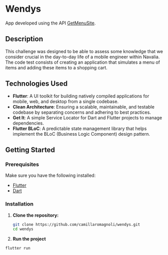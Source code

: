 # Wendys

App developed using the API [GetMenuSite](https://api.app.tst.wendys.digital/web-client-gateway/menu/getSiteMenu?lang=en&cntry=US&sourceCode=ORDER.WENDYS&version=22.1.2&siteNum=0).

## Description

This challenge was designed to be able to assess some knowledge that we consider
crucial in the day-to-day life of a mobile engineer within Navalia. The code test
consists of creating an application that simulates a menu of items and adding these
items to a shopping cart.

## Technologies Used

- **Flutter**: A UI toolkit for building natively compiled applications for mobile, web, and desktop from a single codebase.
- **Clean Architecture**: Ensuring a scalable, maintainable, and testable codebase by separating concerns and adhering to best practices.
- **Get It**: A simple Service Locator for Dart and Flutter projects to manage dependencies.
- **Flutter BLoC**: A predictable state management library that helps implement the BLoC (Business Logic Component) design pattern.

## Getting Started

### Prerequisites

Make sure you have the following installed:

- [Flutter](https://flutter.dev/docs/get-started/install)
- [Dart](https://dart.dev/get-dart)

### Installation

1. **Clone the repository:**

   ```bash
   git clone https://github.com/camillaromagnoli/wendys.git
   cd wendys
2. **Run the project**
  ```bash
  flutter run
